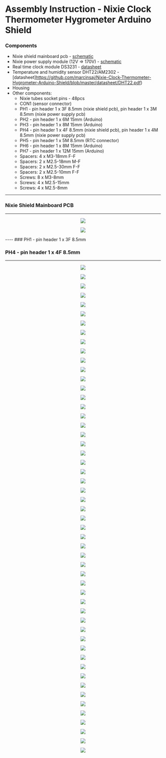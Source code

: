 # Assembly Instruction - Nixie Clock Thermometer Hygrometer Arduino Shield
### Components
- Nixie shield mainboard pcb - [schematic](https://github.com/marcinsaj/Nixie-Clock-Thermometer-Hygrometer-Arduino-Shield/blob/master/datasheet/Schematic-Nixie-Clock-Thermometer-Hygrometer-Arduino-Shield.pdf)
- Nixie power supply module (12V => 170V) - [schematic](https://github.com/marcinsaj/Nixie-Clock-Thermometer-Hygrometer-Arduino-Shield/blob/master/datasheet/Schematic-Nixie-Module-Power-Supply.pdf)
- Real time clock module DS3231 - [datasheet](https://github.com/marcinsaj/Nixie-Clock-Thermometer-Hygrometer-Arduino-Shield/blob/master/datasheet/DS3231.pdf)
- Temperature and humidity sensor DHT22/AM2302 - [datasheet]https://github.com/marcinsaj/Nixie-Clock-Thermometer-Hygrometer-Arduino-Shield/blob/master/datasheet/DHT22.pdf)
- Housing
- Other components:
  - Nixie tubes socket pins - 48pcs
  - CON1 (sensor connector)
  - PH1 - pin header 1 x 3F 8.5mm (nixie shield pcb), pin header 1 x 3M 8.5mm (nixie power supply pcb) 
  - PH2 - pin header 1 x 6M 15mm (Arduino)
  - PH3 - pin header 1 x 8M 15mm (Arduino)
  - PH4 - pin header 1 x 4F 8.5mm (nixie shield pcb), pin header 1 x 4M 8.5mm (nixie power supply pcb) 
  - PH5 - pin header 1 x 5M 8.5mm (RTC connector)
  - PH6 - pin header 1 x 8M 15mm (Arduino)
  - PH7 - pin header 1 x 12M 15mm (Arduino)
  - Spacers: 4 x M3-18mm F-F
  - Spacers: 2 x M2.5-18mm M-F
  - Spacers: 2 x M2.5-30mm F-F
  - Spacers: 2 x M2.5-10mm F-F
  - Screws: 8 x M3-8mm
  - Screws: 4 x M2.5-15mm
  - Screws: 4 x M2.5-8mm
----
### Nixie Shield Mainboard PCB
----
<p align="center"><img src="https://github.com/marcinsaj/Nixie-Clock-Thermometer-Hygrometer-Arduino-Shield/blob/master/extras/assembly-instruction-images/nixie-shield-assembly-instruction_01.jpg"></p>

<p align="center"><img src="https://github.com/marcinsaj/Nixie-Clock-Thermometer-Hygrometer-Arduino-Shield/blob/master/extras/assembly-instruction-images/nixie-shield-assembly-instruction_02.jpg"></p>
----
### PH1 - pin header 1 x 3F 8.5mm

### PH4 - pin header 1 x 4F 8.5mm
----
<p align="center"><img src="https://github.com/marcinsaj/Nixie-Clock-Thermometer-Hygrometer-Arduino-Shield/blob/master/extras/assembly-instruction-images/nixie-shield-assembly-instruction_03.jpg"></p>

<p align="center"><img src="https://github.com/marcinsaj/Nixie-Clock-Thermometer-Hygrometer-Arduino-Shield/blob/master/extras/assembly-instruction-images/nixie-shield-assembly-instruction_04.jpg"></p>

<p align="center"><img src="https://github.com/marcinsaj/Nixie-Clock-Thermometer-Hygrometer-Arduino-Shield/blob/master/extras/assembly-instruction-images/nixie-shield-assembly-instruction_05.jpg"></p>

<p align="center"><img src="https://github.com/marcinsaj/Nixie-Clock-Thermometer-Hygrometer-Arduino-Shield/blob/master/extras/assembly-instruction-images/nixie-shield-assembly-instruction_06.jpg"></p>

<p align="center"><img src="https://github.com/marcinsaj/Nixie-Clock-Thermometer-Hygrometer-Arduino-Shield/blob/master/extras/assembly-instruction-images/nixie-shield-assembly-instruction_07.jpg"></p>

<p align="center"><img src="https://github.com/marcinsaj/Nixie-Clock-Thermometer-Hygrometer-Arduino-Shield/blob/master/extras/assembly-instruction-images/nixie-shield-assembly-instruction_08.jpg"></p>

<p align="center"><img src="https://github.com/marcinsaj/Nixie-Clock-Thermometer-Hygrometer-Arduino-Shield/blob/master/extras/assembly-instruction-images/nixie-shield-assembly-instruction_09.jpg"></p>

<p align="center"><img src="https://github.com/marcinsaj/Nixie-Clock-Thermometer-Hygrometer-Arduino-Shield/blob/master/extras/assembly-instruction-images/nixie-shield-assembly-instruction_10.jpg"></p>

<p align="center"><img src="https://github.com/marcinsaj/Nixie-Clock-Thermometer-Hygrometer-Arduino-Shield/blob/master/extras/assembly-instruction-images/nixie-shield-assembly-instruction_11.jpg"></p>

<p align="center"><img src="https://github.com/marcinsaj/Nixie-Clock-Thermometer-Hygrometer-Arduino-Shield/blob/master/extras/assembly-instruction-images/nixie-shield-assembly-instruction_12.jpg"></p>

<p align="center"><img src="https://github.com/marcinsaj/Nixie-Clock-Thermometer-Hygrometer-Arduino-Shield/blob/master/extras/assembly-instruction-images/nixie-shield-assembly-instruction_13.jpg"></p>

<p align="center"><img src="https://github.com/marcinsaj/Nixie-Clock-Thermometer-Hygrometer-Arduino-Shield/blob/master/extras/assembly-instruction-images/nixie-shield-assembly-instruction_14.jpg"></p>

<p align="center"><img src="https://github.com/marcinsaj/Nixie-Clock-Thermometer-Hygrometer-Arduino-Shield/blob/master/extras/assembly-instruction-images/nixie-shield-assembly-instruction_15.jpg"></p>

<p align="center"><img src="https://github.com/marcinsaj/Nixie-Clock-Thermometer-Hygrometer-Arduino-Shield/blob/master/extras/assembly-instruction-images/nixie-shield-assembly-instruction_16.jpg"></p>

<p align="center"><img src="https://github.com/marcinsaj/Nixie-Clock-Thermometer-Hygrometer-Arduino-Shield/blob/master/extras/assembly-instruction-images/nixie-shield-assembly-instruction_17.jpg"></p>

<p align="center"><img src="https://github.com/marcinsaj/Nixie-Clock-Thermometer-Hygrometer-Arduino-Shield/blob/master/extras/assembly-instruction-images/nixie-shield-assembly-instruction_18.jpg"></p>

<p align="center"><img src="https://github.com/marcinsaj/Nixie-Clock-Thermometer-Hygrometer-Arduino-Shield/blob/master/extras/assembly-instruction-images/nixie-shield-assembly-instruction_19.jpg"></p>

<p align="center"><img src="https://github.com/marcinsaj/Nixie-Clock-Thermometer-Hygrometer-Arduino-Shield/blob/master/extras/assembly-instruction-images/nixie-shield-assembly-instruction_20.jpg"></p>

<p align="center"><img src="https://github.com/marcinsaj/Nixie-Clock-Thermometer-Hygrometer-Arduino-Shield/blob/master/extras/assembly-instruction-images/nixie-shield-assembly-instruction_21.jpg"></p>

<p align="center"><img src="https://github.com/marcinsaj/Nixie-Clock-Thermometer-Hygrometer-Arduino-Shield/blob/master/extras/assembly-instruction-images/nixie-shield-assembly-instruction_22.jpg"></p>

<p align="center"><img src="https://github.com/marcinsaj/Nixie-Clock-Thermometer-Hygrometer-Arduino-Shield/blob/master/extras/assembly-instruction-images/nixie-shield-assembly-instruction_23.jpg"></p>

<p align="center"><img src="https://github.com/marcinsaj/Nixie-Clock-Thermometer-Hygrometer-Arduino-Shield/blob/master/extras/assembly-instruction-images/nixie-shield-assembly-instruction_24.jpg"></p>

<p align="center"><img src="https://github.com/marcinsaj/Nixie-Clock-Thermometer-Hygrometer-Arduino-Shield/blob/master/extras/assembly-instruction-images/nixie-shield-assembly-instruction_25.jpg"></p>

<p align="center"><img src="https://github.com/marcinsaj/Nixie-Clock-Thermometer-Hygrometer-Arduino-Shield/blob/master/extras/assembly-instruction-images/nixie-shield-assembly-instruction_26.jpg"></p>

<p align="center"><img src="https://github.com/marcinsaj/Nixie-Clock-Thermometer-Hygrometer-Arduino-Shield/blob/master/extras/assembly-instruction-images/nixie-shield-assembly-instruction_27.jpg"></p>

<p align="center"><img src="https://github.com/marcinsaj/Nixie-Clock-Thermometer-Hygrometer-Arduino-Shield/blob/master/extras/assembly-instruction-images/nixie-shield-assembly-instruction_28.jpg"></p>

<p align="center"><img src="https://github.com/marcinsaj/Nixie-Clock-Thermometer-Hygrometer-Arduino-Shield/blob/master/extras/assembly-instruction-images/nixie-shield-assembly-instruction_29.jpg"></p>

<p align="center"><img src="https://github.com/marcinsaj/Nixie-Clock-Thermometer-Hygrometer-Arduino-Shield/blob/master/extras/assembly-instruction-images/nixie-shield-assembly-instruction_30.jpg"></p>

<p align="center"><img src="https://github.com/marcinsaj/Nixie-Clock-Thermometer-Hygrometer-Arduino-Shield/blob/master/extras/assembly-instruction-images/nixie-shield-assembly-instruction_31.jpg"></p>

<p align="center"><img src="https://github.com/marcinsaj/Nixie-Clock-Thermometer-Hygrometer-Arduino-Shield/blob/master/extras/assembly-instruction-images/nixie-shield-assembly-instruction_32.jpg"></p>

<p align="center"><img src="https://github.com/marcinsaj/Nixie-Clock-Thermometer-Hygrometer-Arduino-Shield/blob/master/extras/assembly-instruction-images/nixie-shield-assembly-instruction_33.jpg"></p>

<p align="center"><img src="https://github.com/marcinsaj/Nixie-Clock-Thermometer-Hygrometer-Arduino-Shield/blob/master/extras/assembly-instruction-images/nixie-shield-assembly-instruction_34.jpg"></p>

<p align="center"><img src="https://github.com/marcinsaj/Nixie-Clock-Thermometer-Hygrometer-Arduino-Shield/blob/master/extras/assembly-instruction-images/nixie-shield-assembly-instruction_35.jpg"></p>

<p align="center"><img src="https://github.com/marcinsaj/Nixie-Clock-Thermometer-Hygrometer-Arduino-Shield/blob/master/extras/assembly-instruction-images/nixie-shield-assembly-instruction_36.jpg"></p>

<p align="center"><img src="https://github.com/marcinsaj/Nixie-Clock-Thermometer-Hygrometer-Arduino-Shield/blob/master/extras/assembly-instruction-images/nixie-shield-assembly-instruction_40.jpg"></p>

<p align="center"><img src="https://github.com/marcinsaj/Nixie-Clock-Thermometer-Hygrometer-Arduino-Shield/blob/master/extras/assembly-instruction-images/nixie-shield-assembly-instruction_41.jpg"></p>

<p align="center"><img src="https://github.com/marcinsaj/Nixie-Clock-Thermometer-Hygrometer-Arduino-Shield/blob/master/extras/assembly-instruction-images/nixie-shield-assembly-instruction_42.jpg"></p>

<p align="center"><img src="https://github.com/marcinsaj/Nixie-Clock-Thermometer-Hygrometer-Arduino-Shield/blob/master/extras/assembly-instruction-images/nixie-shield-assembly-instruction_43.jpg"></p>

<p align="center"><img src="https://github.com/marcinsaj/Nixie-Clock-Thermometer-Hygrometer-Arduino-Shield/blob/master/extras/assembly-instruction-images/nixie-shield-assembly-instruction_44.jpg"></p>

<p align="center"><img src="https://github.com/marcinsaj/Nixie-Clock-Thermometer-Hygrometer-Arduino-Shield/blob/master/extras/assembly-instruction-images/nixie-shield-assembly-instruction_45.jpg"></p>

<p align="center"><img src="https://github.com/marcinsaj/Nixie-Clock-Thermometer-Hygrometer-Arduino-Shield/blob/master/extras/assembly-instruction-images/nixie-shield-assembly-instruction_37.jpg"></p>

<p align="center"><img src="https://github.com/marcinsaj/Nixie-Clock-Thermometer-Hygrometer-Arduino-Shield/blob/master/extras/assembly-instruction-images/nixie-shield-assembly-instruction_38.jpg"></p>

<p align="center"><img src="https://github.com/marcinsaj/Nixie-Clock-Thermometer-Hygrometer-Arduino-Shield/blob/master/extras/assembly-instruction-images/nixie-shield-assembly-instruction_39.jpg"></p>

<p align="center"><img src="https://github.com/marcinsaj/Nixie-Clock-Thermometer-Hygrometer-Arduino-Shield/blob/master/extras/assembly-instruction-images/nixie-shield-assembly-instruction_46.jpg"></p>

<p align="center"><img src="https://github.com/marcinsaj/Nixie-Clock-Thermometer-Hygrometer-Arduino-Shield/blob/master/extras/assembly-instruction-images/nixie-shield-assembly-instruction_47.jpg"></p>

<p align="center"><img src="https://github.com/marcinsaj/Nixie-Clock-Thermometer-Hygrometer-Arduino-Shield/blob/master/extras/assembly-instruction-images/nixie-shield-assembly-instruction_48.jpg"></p>

<p align="center"><img src="https://github.com/marcinsaj/Nixie-Clock-Thermometer-Hygrometer-Arduino-Shield/blob/master/extras/assembly-instruction-images/nixie-shield-assembly-instruction_49.jpg"></p>

<p align="center"><img src="https://github.com/marcinsaj/Nixie-Clock-Thermometer-Hygrometer-Arduino-Shield/blob/master/extras/assembly-instruction-images/nixie-shield-assembly-instruction_50.jpg"></p>

<p align="center"><img src="https://github.com/marcinsaj/Nixie-Clock-Thermometer-Hygrometer-Arduino-Shield/blob/master/extras/assembly-instruction-images/nixie-shield-assembly-instruction_51.jpg"></p>

<p align="center"><img src="https://github.com/marcinsaj/Nixie-Clock-Thermometer-Hygrometer-Arduino-Shield/blob/master/extras/assembly-instruction-images/nixie-shield-assembly-instruction_52.jpg"></p>

<p align="center"><img src="https://github.com/marcinsaj/Nixie-Clock-Thermometer-Hygrometer-Arduino-Shield/blob/master/extras/assembly-instruction-images/nixie-shield-assembly-instruction_54.jpg"></p>

<p align="center"><img src="https://github.com/marcinsaj/Nixie-Clock-Thermometer-Hygrometer-Arduino-Shield/blob/master/extras/assembly-instruction-images/nixie-shield-assembly-instruction_55.jpg"></p>

<p align="center"><img src="https://github.com/marcinsaj/Nixie-Clock-Thermometer-Hygrometer-Arduino-Shield/blob/master/extras/assembly-instruction-images/nixie-shield-assembly-instruction_53.jpg"></p>



